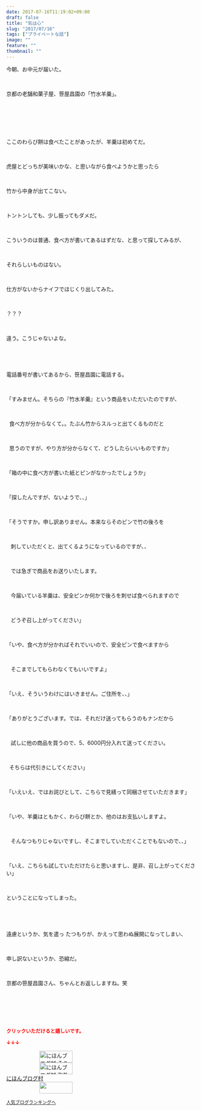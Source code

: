 ```yaml
---
date: 2017-07-16T11:19:02+09:00
draft: false
title: "気は心"
slug: "2017/07/16"
tags: ["プライベートな話"]
image: ""
feature: ""
thumbnail: ""
---
```

<p>今朝、お中元が届いた。</p><p> </p><p>京都の老舗和菓子屋、笹屋昌園の「竹水羊羹」。</p><p> </p><p> </p><p> </p><p>ここのわらび餅は食べたことがあったが、羊羹は初めてだ。</p><p> </p><p>虎屋とどっちが美味いかな、と思いながら食べようかと思ったら</p><p> </p><p>竹から中身が出てこない。</p><p> </p><p>トントンしても、少し振ってもダメだ。</p><p> </p><p>こういうのは普通、食べ方が書いてあるはずだな、と思って探してみるが、</p><p> </p><p>それらしいものはない。</p><p> </p><p>仕方がないからナイフでほじくり出してみた。</p><p> </p><p>？？？</p><p> </p><p>違う。こうじゃないよな。</p><p> </p><p> </p><p>電話番号が書いてあるから、笹屋昌園に電話する。</p><p> </p><p>「すみません。そちらの『竹水羊羹』という商品をいただいたのですが、</p><p> </p><p>  食べ方が分からなくて。。たぶん竹からスルっと出てくるものだと</p><p> </p><p>  思うのですが、やり方が分からなくて、どうしたらいいものですか」</p><p> </p><p>「箱の中に食べ方が書いた紙とピンがなかったでしょうか」</p><p> </p><p>「探したんですが、ないようで、、」</p><p> </p><p>「そうですか。申し訳ありません。本来ならそのピンで竹の後ろを</p><p> </p><p>   刺していただくと、出てくるようになっているのですが、、</p><p> </p><p>   では急ぎで商品をお送りいたします。</p><p> </p><p>   今届いている羊羹は、安全ピンか何かで後ろを刺せば食べられますので</p><p> </p><p>   どうぞ召し上がってください」</p><p> </p><p>「いや、食べ方が分かればそれでいいので、安全ピンで食べますから</p><p> </p><p>   そこまでしてもらわなくてもいいですよ」</p><p> </p><p>「いえ、そういうわけにはいきません。ご住所を、、」</p><p> </p><p>「ありがとうございます。では、それだけ送ってもらうのもナンだから</p><p> </p><p>   試しに他の商品を買うので、5、6000円分入れて送ってください。</p><p> </p><p>  そちらは代引きにしてください」</p><p> </p><p>「いえいえ、ではお詫びとして、こちらで見繕って同梱させていただきます」</p><p> </p><p>「いや、羊羹はともかく、わらび餅とか、他のはお支払いしますよ。</p><p> </p><p>   そんなつもりじゃないですし、そこまでしていただくことでもないので、、」</p><p> </p><p>「いえ、こちらも試していただけたらと思いますし、是非、召し上がってください」</p><p> </p><p>ということになってしまった。</p><p> </p><p> </p><p>遠慮というか、気を遣っ たつもりが、かえって思わぬ展開になってしまい、</p><p> </p><p>申し訳ないというか、恐縮だ。</p><p> </p><p>京都の笹屋昌園さん、ちゃんとお返ししますね。笑</p><p> </p><p> </p><p> </p><p><font color="#ff0000" size="2"><strong>クリックいただけると嬉しいです。</strong></font></p><p><font color="#ff0000" size="2"><strong>↓↓↓</strong></font></p><p><a href="ranking.html?p_cid=01260127" id="&amp;blogmura_banner" target="_blank"><img alt="にほんブログ村 その他生活ブログ 不動産投資へ" border="0" height="31" src="data:image/svg+xml;charset=utf-8,%3Csvg%20xmlns%3D%22http%3A%2F%2Fwww.w3.org%2F2000%2Fsvg%22%20title%3D%22Placeholder%20for%20Images%22%20role%3D%22presentation%22%20viewBox%3D%220%200%2088%2031%22%20%2F%3E" width="88" data-src="//life.blogmura.com/hudousantoushi/img/hudousantoushi88_31.gif" style="aspect-ratio: auto 88 / 31;"/><noscript><img alt="にほんブログ村 その他生活ブログ 不動産投資へ" border="0" height="31" src="//life.blogmura.com/hudousantoushi/img/hudousantoushi88_31.gif" width="88"></noscript></a><br/><a href="ranking.html?p_cid=01260127" target="_blank"><img alt="にほんブログ村 海外生活ブログ バリ島情報へ" border="0" height="31" src="data:image/svg+xml;charset=utf-8,%3Csvg%20xmlns%3D%22http%3A%2F%2Fwww.w3.org%2F2000%2Fsvg%22%20title%3D%22Placeholder%20for%20Images%22%20role%3D%22presentation%22%20viewBox%3D%220%200%2088%2031%22%20%2F%3E" width="88" data-src="https://img-proxy.blog-video.jp/images?url=http%3A%2F%2Foverseas.blogmura.com%2Fbali%2Fimg%2Fbali88_31.gif" style="aspect-ratio: auto 88 / 31;"/><noscript><img alt="にほんブログ村 海外生活ブログ バリ島情報へ" border="0" height="31" src="https://img-proxy.blog-video.jp/images?url=http%3A%2F%2Foverseas.blogmura.com%2Fbali%2Fimg%2Fbali88_31.gif" width="88"></noscript></a><br/><a href="ranking.html?p_cid=01260127" target="_blank">にほんブログ村</a><br/><a href="link.php?1804582" title="人気ブログランキングへ"><img border="0" height="31" src="data:image/svg+xml;charset=utf-8,%3Csvg%20xmlns%3D%22http%3A%2F%2Fwww.w3.org%2F2000%2Fsvg%22%20title%3D%22Placeholder%20for%20Images%22%20role%3D%22presentation%22%20viewBox%3D%220%200%2088%2031%22%20%2F%3E" width="88" data-src="https://blog.with2.net/img/banner/banner_22.gif" style="aspect-ratio: auto 88 / 31;"/><noscript><img border="0" height="31" src="https://blog.with2.net/img/banner/banner_22.gif" width="88"></noscript></a></p><p><a href="link.php?1804582" style="font-size: 12px;">人気ブログランキングへ</a></p>

